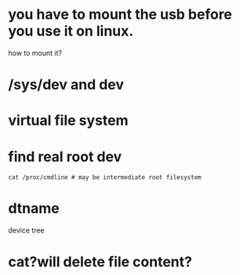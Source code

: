 # you have to mount the usb before you use it on linux.
how to mount it?
# /sys/dev and dev  
# virtual file system
# find real root dev  
```
cat /proc/cmdline # may be intermediate root filesystem
```
# dtname  

device tree
# cat?will delete file content?
